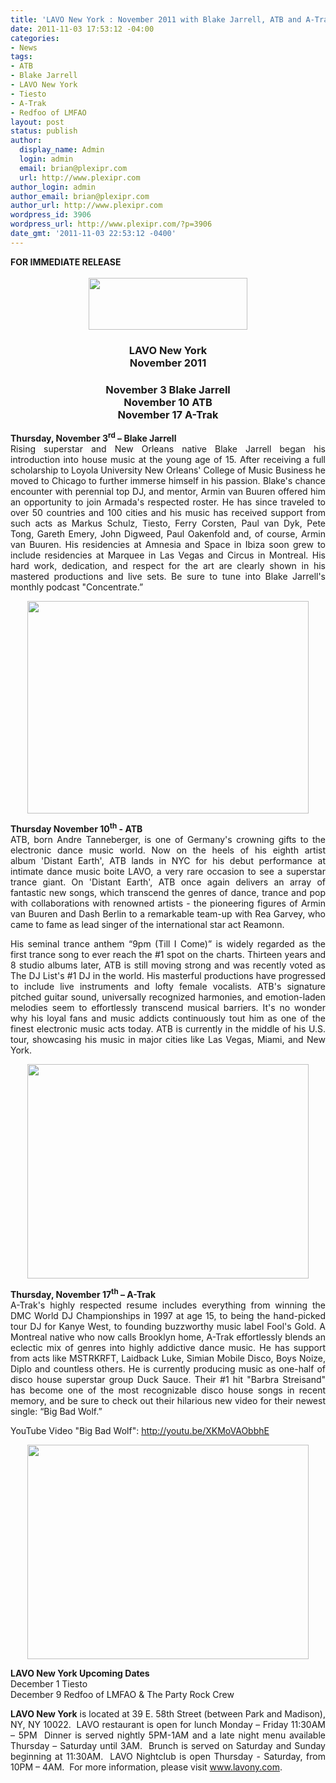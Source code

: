 ```yaml
---
title: 'LAVO New York : November 2011 with Blake Jarrell, ATB and A-Trak'
date: 2011-11-03 17:53:12 -04:00
categories:
- News
tags:
- ATB
- Blake Jarrell
- LAVO New York
- Tiesto
- A-Trak
- Redfoo of LMFAO
layout: post
status: publish
author:
  display_name: Admin
  login: admin
  email: brian@plexipr.com
  url: http://www.plexipr.com
author_login: admin
author_email: brian@plexipr.com
author_url: http://www.plexipr.com
wordpress_id: 3906
wordpress_url: http://www.plexipr.com/?p=3906
date_gmt: '2011-11-03 22:53:12 -0400'
---
```


<div><strong>FOR IMMEDIATE RELEASE</strong></div>
<div><strong><br />
</strong></div>
<div align="center"><img src="http://img2.ymlp251.net/plexipr_LAVOlogo.jpg" alt="" width="254" height="83" /></div>
<div align="center">
<h3 align="center"><strong>LAVO New York<br />
November 2011</strong></h3>
</div>
<div>
<div>
<div>
<div>
<div>
<div>
<h3 align="center"><strong>November 3 Blake Jarrell<br />
November 10 ATB<br />
November 17 A-Trak</strong></h3>
</div>
<div>
<div>
<div>
<p style="text-align: justify;"><strong>Thursday, November 3<sup>rd</sup> – Blake Jarrell</strong><br />
Rising superstar and New Orleans native Blake Jarrell began his introduction into house music at the young age of 15. After receiving a full scholarship to Loyola University New Orleans' College of Music Business he moved to Chicago to further immerse himself in his passion. Blake's chance encounter with perennial top DJ, and mentor, Armin van Buuren offered him an opportunity to join Armada's respected roster. He has since traveled to over 50 countries and 100 cities and his music has received support from such acts as Markus Schulz, Tiesto, Ferry Corsten, Paul van Dyk, Pete Tong, Gareth Emery, John Digweed, Paul Oakenfold and, of course, Armin van Buuren. His residencies at Amnesia and Space in Ibiza soon grew to include residencies at Marquee in Las Vegas and Circus in Montreal. His hard work, dedication, and respect for the art are clearly shown in his mastered productions and live sets. Be sure to tune into Blake Jarrell's monthly podcast "Concentrate.”</p>
<div style="text-align: center;"><a href="http://www.plexipr.com/wp-content/uploads/2011/11/plexipr_LAVOFlyerBlakeJarrell110311_1_450w.jpg"><img class="aligncenter size-full wp-image-3907" title="plexipr_LAVOFlyerBlakeJarrell110311_1_450w" src="http://www.plexipr.com/wp-content/uploads/2011/11/plexipr_LAVOFlyerBlakeJarrell110311_1_450w.jpg" alt="" width="450" height="340" /></a></div>
<p style="text-align: justify;"><strong>Thursday November 10<sup>th</sup> - ATB</strong><br />
ATB, born Andre Tanneberger, is one of Germany's crowning gifts to the electronic dance music world. Now on the heels of his eighth artist album 'Distant Earth', ATB lands in NYC for his debut performance at intimate dance music boite LAVO, a very rare occasion to see a superstar trance giant. On 'Distant Earth', ATB once again delivers an array of fantastic new songs, which transcend the genres of dance, trance and pop with collaborations with renowned artists - the pioneering figures of Armin van Buuren and Dash Berlin to a remarkable team-up with Rea Garvey, who came to fame as lead singer of the international star act Reamonn.</p>
<p style="text-align: justify;">His seminal trance anthem “9pm (Till I Come)” is widely regarded as the first trance song to ever reach the #1 spot on the charts. Thirteen years and 8 studio albums later, ATB is still moving strong and was recently voted as The DJ List's #1 DJ in the world. His masterful productions have progressed to include live instruments and lofty female vocalists. ATB's signature pitched guitar sound, universally recognized harmonies, and emotion-laden melodies seem to effortlessly transcend musical barriers. It's no wonder why his loyal fans and music addicts continuously tout him as one of the finest electronic music acts today. ATB is currently in the middle of his U.S. tour, showcasing his music in major cities like Las Vegas, Miami, and New York.</p>
<div style="text-align: center;"><a href="http://www.plexipr.com/wp-content/uploads/2011/11/plexipr_LAVOFlyerATB111011_1_450w.jpg"><img class="aligncenter size-full wp-image-3908" title="plexipr_LAVOFlyerATB111011_1_450w" src="http://www.plexipr.com/wp-content/uploads/2011/11/plexipr_LAVOFlyerATB111011_1_450w.jpg" alt="" width="450" height="343" /></a></div>
<p style="text-align: justify;"><strong>Thursday, November 17<sup>th</sup> – A-Trak</strong><br />
A-Trak's highly respected resume includes everything from winning the DMC World DJ Championships in 1997 at age 15, to being the hand-picked tour DJ for Kanye West, to founding buzzworthy music label Fool's Gold. A Montreal native who now calls Brooklyn home, A-Trak effortlessly blends an eclectic mix of genres into highly addictive dance music. He has support from acts like MSTRKRFT, Laidback Luke, Simian Mobile Disco, Boys Noize, Diplo and countless others. He is currently producing music as one-half of disco house superstar group Duck Sauce. Their #1 hit "Barbra Streisand" has become one of the most recognizable disco house songs in recent memory, and be sure to check out their hilarious new video for their newest single: “Big Bad Wolf.”</p>
<p style="text-align: justify;">YouTube Video "Big Bad Wolf": <a href="http://t.ymlp251.net/umuhqaiaubhuaiaueyaaaqmse/click.php" target="_blank">http://youtu.be/<wbr>XKMoVAObbhE</wbr></a></p>
<div style="text-align: center;"><a href="http://www.plexipr.com/wp-content/uploads/2011/11/plexipr_LAVOFlyerATrak111711_1_450w.jpg"><img class="aligncenter size-full wp-image-3909" title="plexipr_LAVOFlyerATrak111711_1_450w" src="http://www.plexipr.com/wp-content/uploads/2011/11/plexipr_LAVOFlyerATrak111711_1_450w.jpg" alt="" width="450" height="343" /></a></div>
<p style="text-align: justify;"><strong>LAVO New York Upcoming Dates</strong><br />
December 1 Tiesto<br />
December 9 Redfoo of LMFAO &amp; The Party Rock Crew</p>
</div>
</div>
</div>
</div>
</div>
</div>
</div>
</div>
<div>
<p style="text-align: justify;"><strong>LAVO New York</strong> is located at 39 E. 58th Street (between Park and Madison), NY, NY 10022.  LAVO restaurant is open for lunch Monday – Friday 11:30AM – 5PM  Dinner is served nightly 5PM-1AM and a late night menu available Thursday – Saturday until 3AM.  Brunch is served on Saturday and Sunday beginning at 11:30AM.  LAVO Nightclub is open Thursday - Saturday, from 10PM – 4AM.  For more information, please visit <a href="http://t.ymlp251.net/umuhyaoaubhuaaaueyaraqmse/click.php" target="_blank">www.lavony.com</a>.</p>
</div>
